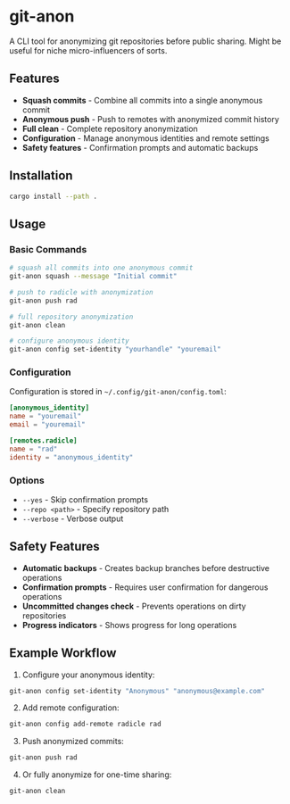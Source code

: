 # git-anon

A CLI tool for anonymizing git repositories before public sharing. Might be useful for niche micro-influencers of sorts.

## Features

- **Squash commits** - Combine all commits into a single anonymous commit
- **Anonymous push** - Push to remotes with anonymized commit history
- **Full clean** - Complete repository anonymization
- **Configuration** - Manage anonymous identities and remote settings
- **Safety features** - Confirmation prompts and automatic backups

## Installation

```bash
cargo install --path .
```

## Usage

### Basic Commands

```bash
# squash all commits into one anonymous commit
git-anon squash --message "Initial commit"

# push to radicle with anonymization
git-anon push rad

# full repository anonymization
git-anon clean

# configure anonymous identity
git-anon config set-identity "yourhandle" "youremail"
```

### Configuration

Configuration is stored in `~/.config/git-anon/config.toml`:

```toml
[anonymous_identity]
name = "youremail"
email = "youremail"

[remotes.radicle]
name = "rad"
identity = "anonymous_identity"
```

### Options

- `--yes` - Skip confirmation prompts
- `--repo <path>` - Specify repository path
- `--verbose` - Verbose output

## Safety Features

- **Automatic backups** - Creates backup branches before destructive operations
- **Confirmation prompts** - Requires user confirmation for dangerous operations
- **Uncommitted changes check** - Prevents operations on dirty repositories
- **Progress indicators** - Shows progress for long operations

## Example Workflow

1. Configure your anonymous identity:
```bash
git-anon config set-identity "Anonymous" "anonymous@example.com"
```

2. Add remote configuration:
```bash
git-anon config add-remote radicle rad
```

3. Push anonymized commits:
```bash
git-anon push rad
```

4. Or fully anonymize for one-time sharing:
```bash
git-anon clean
```

